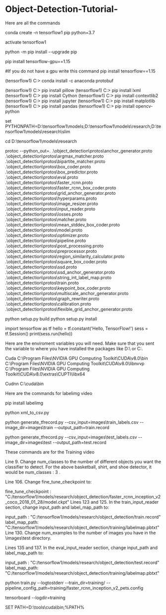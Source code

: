 # Object-Detection-Tutorial-
Here are all the commands 

conda create -n tensorflow1 pip python=3.7

activate tensorflow1

python -m pip install --upgrade pip

pip install tensorflow-gpu==1.15

#If you do not have a gpu write this command
pip install tensorflow==1.15


(tensorflow1) C:\> conda install -c anaconda protobuf

(tensorflow1) C:\> pip install pillow
(tensorflow1) C:\> pip install lxml
(tensorflow1) C:\> pip install Cython
(tensorflow1) C:\> pip install contextlib2
(tensorflow1) C:\> pip install jupyter
(tensorflow1) C:\> pip install matplotlib
(tensorflow1) C:\> pip install pandas
(tensorflow1) C:\> pip install opencv-python

set PYTHONPATH=D:\tensorflow1\models;D:\tensorflow1\models\research;D:\tensorflow1\models\research\slim

cd D:\tensorflow1\models\research

protoc --python_out=. .\object_detection\protos\anchor_generator.proto .\object_detection\protos\argmax_matcher.proto .\object_detection\protos\bipartite_matcher.proto .\object_detection\protos\box_coder.proto .\object_detection\protos\box_predictor.proto .\object_detection\protos\eval.proto .\object_detection\protos\faster_rcnn.proto .\object_detection\protos\faster_rcnn_box_coder.proto .\object_detection\protos\grid_anchor_generator.proto .\object_detection\protos\hyperparams.proto .\object_detection\protos\image_resizer.proto .\object_detection\protos\input_reader.proto .\object_detection\protos\losses.proto .\object_detection\protos\matcher.proto .\object_detection\protos\mean_stddev_box_coder.proto .\object_detection\protos\model.proto .\object_detection\protos\optimizer.proto .\object_detection\protos\pipeline.proto .\object_detection\protos\post_processing.proto .\object_detection\protos\preprocessor.proto .\object_detection\protos\region_similarity_calculator.proto .\object_detection\protos\square_box_coder.proto .\object_detection\protos\ssd.proto .\object_detection\protos\ssd_anchor_generator.proto .\object_detection\protos\string_int_label_map.proto .\object_detection\protos\train.proto .\object_detection\protos\keypoint_box_coder.proto .\object_detection\protos\multiscale_anchor_generator.proto .\object_detection\protos\graph_rewriter.proto .\object_detection\protos\calibration.proto .\object_detection\protos\flexible_grid_anchor_generator.proto

python setup.py build
python setup.py install

import tensorflow as tf
hello = tf.constant('Hello, TensorFlow!')
sess = tf.Session()
print(sess.run(hello))

Here are the enviroment variables you will need. Make sure that you sent the variable to where you have installed the packages like D:\ or C:\.

Cuda
 C:\Program Files\NVIDIA GPU Computing Toolkit\CUDA\v8.0\bin
 C:\Program Files\NVIDIA GPU Computing Toolkit\CUDA\v8.0\libnvvp
 C:\Program Files\NVIDIA GPU Computing Toolkit\CUDA\v8.0\extras\CUPTI\libx64
 
 Cudnn
 C:\cuda\bin
  
Here are the commands for labelimg video

pip install labelimg

python xml_to_csv.py

python generate_tfrecord.py --csv_input=images\train_labels.csv --image_dir=images\train --output_path=train.record

python generate_tfrecord.py --csv_input=images\test_labels.csv --image_dir=images\test --output_path=test.record




These commands are for the Training video

Line 9. Change num_classes to the number of different objects you want the classifier to detect. For the above basketball, shirt, and shoe detector, it would be num_classes : 3 .

Line 106. Change fine_tune_checkpoint to:

fine_tune_checkpoint : "C:/tensorflow1/models/research/object_detection/faster_rcnn_inception_v2_coco_2018_01_28/model.ckpt"
Lines 123 and 125. In the train_input_reader section, change input_path and label_map_path to:

input_path : "C:/tensorflow1/models/research/object_detection/train.record"
label_map_path: "C:/tensorflow1/models/research/object_detection/training/labelmap.pbtxt"
Line 130. Change num_examples to the number of images you have in the \images\test directory.

Lines 135 and 137. In the eval_input_reader section, change input_path and label_map_path to:

input_path : "C:/tensorflow1/models/research/object_detection/test.record"
label_map_path: "C:/tensorflow1/models/research/object_detection/training/labelmap.pbtxt"


python train.py --logtostderr --train_dir=training/ --pipeline_config_path=training/faster_rcnn_inception_v2_pets.config

tensorboard --logdir=training

SET PATH=D:\tools\cuda\bin;%PATH%
  
